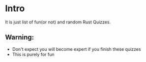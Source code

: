 # Intro

It is just list of fun(or not) and random Rust Quizzes. 

## Warning:
- Don't expect you will become expert if you finish these quizzes
- This is purely for fun
